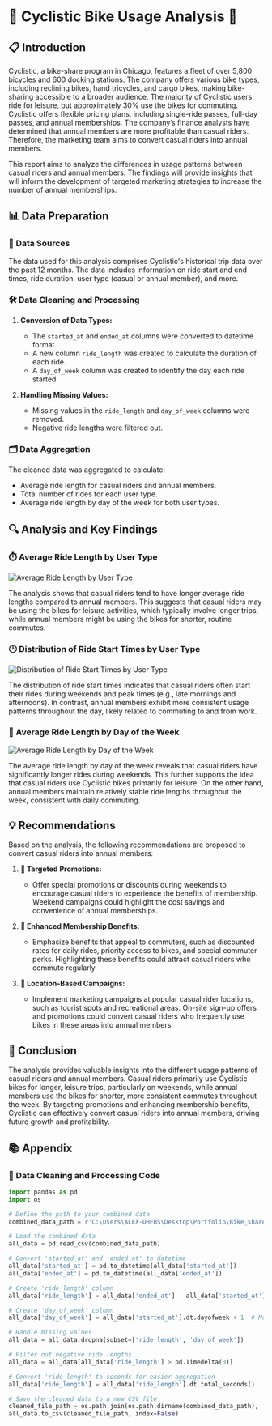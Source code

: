 # 🚴 Cyclistic Bike Usage Analysis 🚴

## 📋 Introduction

Cyclistic, a bike-share program in Chicago, features a fleet of over 5,800 bicycles and 600 docking stations. The company offers various bike types, including reclining bikes, hand tricycles, and cargo bikes, making bike-sharing accessible to a broader audience. The majority of Cyclistic users ride for leisure, but approximately 30% use the bikes for commuting. Cyclistic offers flexible pricing plans, including single-ride passes, full-day passes, and annual memberships. The company’s finance analysts have determined that annual members are more profitable than casual riders. Therefore, the marketing team aims to convert casual riders into annual members.

This report aims to analyze the differences in usage patterns between casual riders and annual members. The findings will provide insights that will inform the development of targeted marketing strategies to increase the number of annual memberships.

## 📊 Data Preparation

### 📂 Data Sources

The data used for this analysis comprises Cyclistic's historical trip data over the past 12 months. The data includes information on ride start and end times, ride duration, user type (casual or annual member), and more.

### 🛠️ Data Cleaning and Processing

1. **Conversion of Data Types:**
   - The `started_at` and `ended_at` columns were converted to datetime format.
   - A new column `ride_length` was created to calculate the duration of each ride.
   - A `day_of_week` column was created to identify the day each ride started.

2. **Handling Missing Values:**
   - Missing values in the `ride_length` and `day_of_week` columns were removed.
   - Negative ride lengths were filtered out.

### 🗂️ Data Aggregation

The cleaned data was aggregated to calculate:
- Average ride length for casual riders and annual members.
- Total number of rides for each user type.
- Average ride length by day of the week for both user types.

## 🔍 Analysis and Key Findings

### ⏱️ Average Ride Length by User Type

![Average Ride Length by User Type](insert-plot-here)

The analysis shows that casual riders tend to have longer average ride lengths compared to annual members. This suggests that casual riders may be using the bikes for leisure activities, which typically involve longer trips, while annual members might be using the bikes for shorter, routine commutes.

### 🕒 Distribution of Ride Start Times by User Type

![Distribution of Ride Start Times by User Type](insert-plot-here)

The distribution of ride start times indicates that casual riders often start their rides during weekends and peak times (e.g., late mornings and afternoons). In contrast, annual members exhibit more consistent usage patterns throughout the day, likely related to commuting to and from work.

### 📅 Average Ride Length by Day of the Week

![Average Ride Length by Day of the Week](insert-plot-here)

The average ride length by day of the week reveals that casual riders have significantly longer rides during weekends. This further supports the idea that casual riders use Cyclistic bikes primarily for leisure. On the other hand, annual members maintain relatively stable ride lengths throughout the week, consistent with daily commuting.

## 💡 Recommendations

Based on the analysis, the following recommendations are proposed to convert casual riders into annual members:

1. **🎉 Targeted Promotions:**
   - Offer special promotions or discounts during weekends to encourage casual riders to experience the benefits of membership. Weekend campaigns could highlight the cost savings and convenience of annual memberships.

2. **💼 Enhanced Membership Benefits:**
   - Emphasize benefits that appeal to commuters, such as discounted rates for daily rides, priority access to bikes, and special commuter perks. Highlighting these benefits could attract casual riders who commute regularly.

3. **📍 Location-Based Campaigns:**
   - Implement marketing campaigns at popular casual rider locations, such as tourist spots and recreational areas. On-site sign-up offers and promotions could convert casual riders who frequently use bikes in these areas into annual members.

## 📝 Conclusion

The analysis provides valuable insights into the different usage patterns of casual riders and annual members. Casual riders primarily use Cyclistic bikes for longer, leisure trips, particularly on weekends, while annual members use the bikes for shorter, more consistent commutes throughout the week. By targeting promotions and enhancing membership benefits, Cyclistic can effectively convert casual riders into annual members, driving future growth and profitability.

## 📚 Appendix

### 🧹 Data Cleaning and Processing Code

```python
import pandas as pd
import os

# Define the path to your combined data
combined_data_path = r'C:\Users\ALEX-DHEBS\Desktop\Portfolio\Bike_share_analysis\Cyclistic_Data\combined_cyclistic_data.csv'

# Load the combined data
all_data = pd.read_csv(combined_data_path)

# Convert 'started_at' and 'ended_at' to datetime
all_data['started_at'] = pd.to_datetime(all_data['started_at'])
all_data['ended_at'] = pd.to_datetime(all_data['ended_at'])

# Create 'ride_length' column
all_data['ride_length'] = all_data['ended_at'] - all_data['started_at']

# Create 'day_of_week' column
all_data['day_of_week'] = all_data['started_at'].dt.dayofweek + 1  # Monday=1, Sunday=7

# Handle missing values
all_data = all_data.dropna(subset=['ride_length', 'day_of_week'])

# Filter out negative ride lengths
all_data = all_data[all_data['ride_length'] > pd.Timedelta(0)]

# Convert 'ride_length' to seconds for easier aggregation
all_data['ride_length'] = all_data['ride_length'].dt.total_seconds()

# Save the cleaned data to a new CSV file
cleaned_file_path = os.path.join(os.path.dirname(combined_data_path), 'cleaned_cyclistic_data.csv')
all_data.to_csv(cleaned_file_path, index=False)
